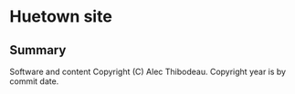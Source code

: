 # Huetown site

## Summary

Software and content Copyright (C) Alec Thibodeau.
Copyright year is by commit date.